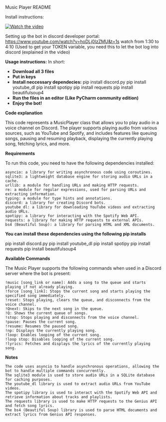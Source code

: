 
Music Player README

Install instructions:

[![Watch the video](https://img.youtube.com/vi/ifglzdPB1sY/maxresdefault.jpg)](https://youtu.be/ifglzdPB1sY)

Setting up the bot in discord developer portal: https://www.youtube.com/watch?v=hoDLj0IzZMU&t=1s watch from 1:30 to 4:10
(Used to get your TOKEN variable, you need this to let the bot log into discord (explained in the video)

**Usage instructions:**
In short: 
- **Download all 3 files**
- **Put in keys**
- **Install neccessary dependecies:** pip install discord.py
pip install youtube_dl
pip install spotipy
pip install requests
pip install beautifulsoup4
- **Run the files in an editor (Like PyCharm community edition)**
- **Enjoy the bot!**

**Code explanation**

This code represents a MusicPlayer class that allows you to play audio in a voice channel on Discord. The player supports playing audio from various sources, such as YouTube and Spotify, and includes features like queuing songs, pausing and resuming playback, displaying the currently playing song, fetching lyrics, and more.

**Requirements**

To run this code, you need to have the following dependencies installed:

    asyncio: a library for writing asynchronous code using coroutines.
    sqlite3: a lightweight database engine for storing audio URLs in a cache.
    urllib: a module for handling URLs and making HTTP requests.
    re: a module for regular expressions, used for parsing URLs and extracting information.
    typing: a module for type hints and annotations.
    discord: a library for creating Discord bots.
    youtube_dl: a library for downloading YouTube videos and extracting audio URLs.
    spotipy: a library for interacting with the Spotify Web API.
    requests: a library for making HTTP requests to external APIs.
    bs4 (Beautiful Soup): a library for parsing HTML and XML documents.

**You can install these dependencies using the following pip installs**

pip install discord.py
pip install youtube_dl
pip install spotipy
pip install requests
pip install beautifulsoup4

**Available Commands**

The Music Player supports the following commands when used in a Discord server where the bot is present:

    !music [song_link or name]: Adds a song to the queue and starts playing if not already playing.
    !force [song_link]: Stops the current song and starts playing the specified song immediately.
    !reset: Stops playing, clears the queue, and disconnects from the voice channel.
    !Qnext: Skips to the next song in the queue.
    !Q: Shows the current queue of songs.
    !stop: Stops playing and disconnects from the voice channel.
    !pause: Pauses the current song.
    !resume: Resumes the paused song.
    !np: Displays the currently playing song.
    !loop: Enables looping of the current song.
    !loop stop: Disables looping of the current song.
    !lyrics: Fetches and displays the lyrics of the currently playing song.

**Notes**

    The code uses asyncio to handle asynchronous operations, allowing the bot to handle multiple commands concurrently.
    The sqlite3 module is used to store audio URLs in a SQLite database for caching purposes.
    The youtube_dl library is used to extract audio URLs from YouTube videos.
    The spotipy library is used to interact with the Spotify Web API and retrieve information about tracks and playlists.
    The requests library is used to make HTTP requests to the Genius API and fetch song lyrics.
    The bs4 (Beautiful Soup) library is used to parse HTML documents and extract lyrics from Genius API responses.
